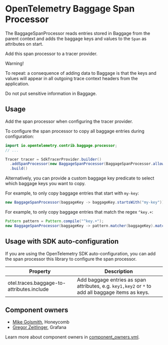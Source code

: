 # OpenTelemetry Baggage Span Processor

The BaggageSpanProcessor reads entries stored in Baggage from the parent context
and adds the baggage keys and values to the `Span` as attributes on start.

Add this span processor to a tracer provider.

Warning!

To repeat: a consequence of adding data to Baggage is that the keys and values
will appear in all outgoing trace context headers from the application.

Do not put sensitive information in Baggage.

## Usage

Add the span processor when configuring the tracer provider.

To configure the span processor to copy all baggage entries during configuration:

```java
import io.opentelemetry.contrib.baggage.processor;
// ...

Tracer tracer = SdkTracerProvider.builder()
  .addSpanProcessor(new BaggageSpanProcessor(BaggageSpanProcessor.allowAllBaggageKeys))
  .build()
```

Alternatively, you can provide a custom baggage key predicate to select which baggage keys you want to copy.

For example, to only copy baggage entries that start with `my-key`:

```java
new BaggageSpanProcessor(baggageKey -> baggageKey.startsWith("my-key"))
```

For example, to only copy baggage entries that match the regex `^key.+`:

```java
Pattern pattern = Pattern.compile("^key.+");
new BaggageSpanProcessor(baggageKey -> pattern.matcher(baggageKey).matches())
```

## Usage with SDK auto-configuration

If you are using the OpenTelemetry SDK auto-configuration, you can add the span processor this
library to configure the span processor.

| Property                                  | Description                                                                                     |
|-------------------------------------------|-------------------------------------------------------------------------------------------------|
| otel.traces.baggage-to-attributes.include | Add baggage entries as span attributes, e.g. `key1,key2` or `*` to add all baggage items as keys. |

## Component owners

- [Mike Golsmith](https://github.com/MikeGoldsmith), Honeycomb
- [Gregor Zeitlinger](https://github.com/zeitlinger), Grafana

Learn more about component owners in [component_owners.yml](../.github/component_owners.yml).

